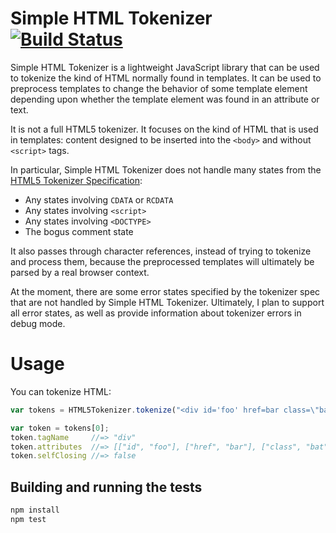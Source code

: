 # Simple HTML Tokenizer [![Build Status](https://travis-ci.org/tildeio/simple-html-tokenizer.svg?branch=master)](https://travis-ci.org/tildeio/simple-html-tokenizer)

Simple HTML Tokenizer is a lightweight JavaScript library that can be
used to tokenize the kind of HTML normally found in templates. It can be
used to preprocess templates to change the behavior of some template
element depending upon whether the template element was found in an
attribute or text.

It is not a full HTML5 tokenizer. It focuses on the kind of HTML that is
used in templates: content designed to be inserted into the `<body>`
and without `<script>` tags.

In particular, Simple HTML Tokenizer does not handle many states from
the [HTML5 Tokenizer Specification][1]:

* Any states involving `CDATA` or `RCDATA`
* Any states involving `<script>`
* Any states involving `<DOCTYPE>`
* The bogus comment state

It also passes through character references, instead of trying to
tokenize and process them, because the preprocessed templates will
ultimately be parsed by a real browser context.

At the moment, there are some error states specified by the tokenizer
spec that are not handled by Simple HTML Tokenizer. Ultimately, I plan
to support all error states, as well as provide information about
tokenizer errors in debug mode.

[1]: http://www.whatwg.org/specs/web-apps/current-work/multipage/tokenization.html

# Usage

You can tokenize HTML:

```js
var tokens = HTML5Tokenizer.tokenize("<div id='foo' href=bar class=\"bat\">");

var token = tokens[0];
token.tagName     //=> "div"
token.attributes  //=> [["id", "foo"], ["href", "bar"], ["class", "bat"]]
token.selfClosing //=> false
```

## Building and running the tests

```bash
npm install
npm test
```
